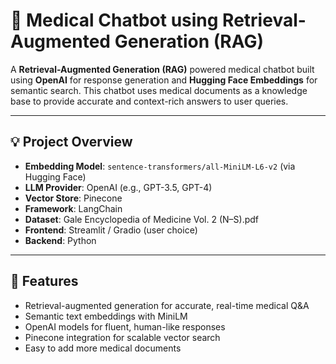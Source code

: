 # 🧠 Medical Chatbot using Retrieval-Augmented Generation (RAG)

A **Retrieval-Augmented Generation (RAG)** powered medical chatbot built using **OpenAI** for response generation and **Hugging Face Embeddings** for semantic search. This chatbot uses medical documents as a knowledge base to provide accurate and context-rich answers to user queries.

---

## 💡 Project Overview

- **Embedding Model**: `sentence-transformers/all-MiniLM-L6-v2` (via Hugging Face)
- **LLM Provider**: OpenAI (e.g., GPT-3.5, GPT-4)
- **Vector Store**: Pinecone
- **Framework**: LangChain
- **Dataset**: Gale Encyclopedia of Medicine Vol. 2 (N–S).pdf
- **Frontend**: Streamlit / Gradio (user choice)
- **Backend**: Python

---

## 🔧 Features

- Retrieval-augmented generation for accurate, real-time medical Q&A  
- Semantic text embeddings with MiniLM  
- OpenAI models for fluent, human-like responses  
- Pinecone integration for scalable vector search    
- Easy to add more medical documents


